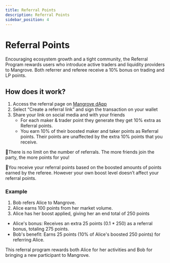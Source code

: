 ```yaml
---
title: Referral Points
description: Referral Points
sidebar_position: 4
---
```


# Referral Points

Encouraging ecosystem growth and a tight community, the Referral Program rewards users who introduce active traders and liquidity providers to Mangrove. Both referrer and referee receive a 10% bonus on trading and LP points.

## How does it work?

1. Access the referral page on [Mangrove dApp](https://app.mangrove.exchange/referrals)
2. Select “Create a referral link” and sign the transaction on your wallet
3. Share your link on social media and with your friends
   - For each maker & trader point they generate they get 10% extra as Referral points.
   - You earn 10% of their boosted maker and taker points as Referral points. Their points are unaffected by the extra 10% points that you receive.

🥳There is no limit on the number of referrals. The more friends join the party, the more points for you!

🎈You receive your referral points based on the boosted amounts of points earned by the referee. However your own boost level doesn’t affect your referral points.

### Example

1. Bob refers Alice to Mangrove.
2. Alice earns 100 points from her market volume.
3. Alice has her boost applied, giving her an end total of 250 points

- Alice's bonus: Receives an extra 25 points (0.1 \* 250) as a referral bonus, totaling 275 points.
- Bob's benefit: Earns 25 points (10% of Alice's boosted 250 points) for referring Alice.

This referral program rewards both Alice for her activities and Bob for bringing a new participant to Mangrove.
